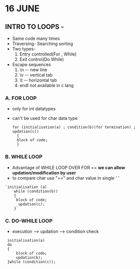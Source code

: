 # 16 JUNE
## INTRO TO LOOPS -
- Same code many times 
- Traversing- Searching sorting 
- Two types-
  1. Entry controlled(For , While) 
  2. Exit control(Do While)
- Escape sequences 
  1. \n -- new line 
  2. \v -- vertical tab 
  3. \t -- horizontal tab 
  4. endl not available in c lang

### A. FOR LOOP
- only for int datatypes 
- can't be used for char data type 

    ```
    for (initialisation(a) ; condition(b)(for termination) ; updation(c))
      { 
      block of code;
      }
    ```
      
 ### B. WHILE LOOP
 -  Advantage of WHILE LOOP OVER FOR == **we can allow updation/modification by user**
 -   to compare char use "==" and char value in single ' ' 
 
    `initialisation (a)
        while (condition(b))
        { 
         block of code;
          updation(c);
        }`
  ### C. DO-WHILE LOOP
  - execution --> updation --> condition check 
  
   ```
    initialisation(a) 
    do
    {
        block of code;
        updation(b);
    }while (condition(c));
   ```
